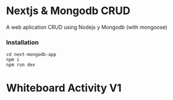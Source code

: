 # Nextjs & Mongodb CRUD

A web aplication CRUD using Nodejs y Mongodb (with mongoose)

### Installation

```
cd next-mongodb-app
npm i
npm run dev
```
# Whiteboard Activity V1
